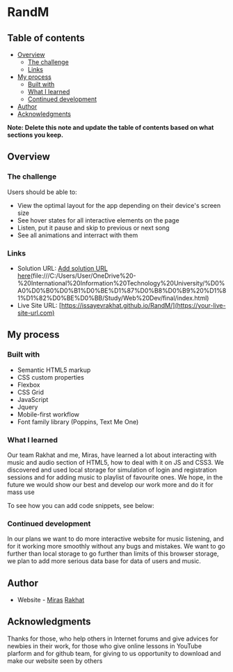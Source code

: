 # RandM
## Table of contents

- [Overview](#overview)
  - [The challenge](#the-challenge)
  - [Links](#links)
- [My process](#my-process)
  - [Built with](#built-with)
  - [What I learned](#what-i-learned)
  - [Continued development](#continued-development)
- [Author](#author)
- [Acknowledgments](#acknowledgments)

**Note: Delete this note and update the table of contents based on what sections you keep.**

## Overview

### The challenge

Users should be able to:

- View the optimal layout for the app depending on their device's screen size
- See hover states for all interactive elements on the page
- Listen, put it pause and skip to previous or next song
- See all animations and interract with them  

### Links

- Solution URL: [Add solution URL here](demo-version)(file:///C:/Users/User/OneDrive%20-%20International%20Information%20Technology%20University/%D0%A0%D0%B0%D0%B1%D0%BE%D1%87%D0%B8%D0%B9%20%D1%81%D1%82%D0%BE%D0%BB/Study/Web%20Dev/final/index.html)
- Live Site URL: [https://issayevrakhat.github.io/RandM/](https://your-live-site-url.com)

## My process

### Built with

- Semantic HTML5 markup
- CSS custom properties
- Flexbox
- CSS Grid
- JavaScript
- Jquery
- Mobile-first workflow
- Font family library (Poppins, Text Me One)



### What I learned

Our team Rakhat and me, Miras, have learned a lot about interacting with music and audio section of HTML5, how to deal with it on JS and CSS3. We discovered and used local storage for simulation of login and registration sessions and for adding music to playlist of favourite ones. We hope, in the future we would show our best and develop our work more and do it for mass use

To see how you can add code snippets, see below:


### Continued development

In our plans we want to do more interactive website for music listening, and for it working more smoothly without any bugs and mistakes. We want to go further than local storage to go further than limits of this browser storage, we plan to add more serious data base for data of users and music. 


## Author

- Website - [Miras](https://github.com/Miras0Kozhabay)
	    [Rakhat](https://github.com/IssayevRakhat)



## Acknowledgments

Thanks for those, who help others in Internet forums and give advices for newbies in their work, for those who give online lessons in YouTube plarform and for github team, for giving to us opportunity to download and make our website seen by others
